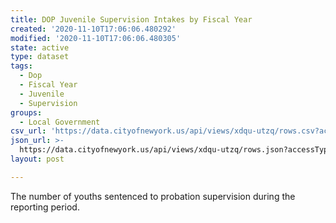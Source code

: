 ```yaml
---
title: DOP Juvenile Supervision Intakes by Fiscal Year
created: '2020-11-10T17:06:06.480292'
modified: '2020-11-10T17:06:06.480305'
state: active
type: dataset
tags:
  - Dop
  - Fiscal Year
  - Juvenile
  - Supervision
groups:
  - Local Government
csv_url: 'https://data.cityofnewyork.us/api/views/xdqu-utzq/rows.csv?accessType=DOWNLOAD'
json_url: >-
  https://data.cityofnewyork.us/api/views/xdqu-utzq/rows.json?accessType=DOWNLOAD
layout: post

---
```

The number of youths sentenced to probation supervision during the reporting period.
